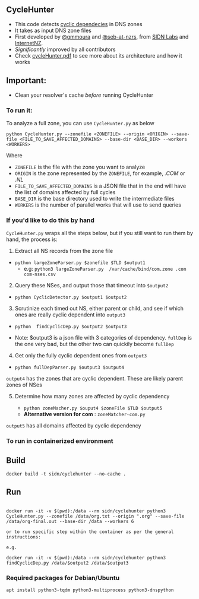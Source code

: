 ## CycleHunter

* This code detects [cyclic dependecies](http://conferences.sigcomm.org/sigcomm/2004/papers/p595-pappas111.pdf) in DNS zones
* It takes as input DNS zone files
* First developed by [@gmmoura](https://github.com/gmmoura) and [@seb-at-nzrs](https://github.com//seb-at-nzrs), from [SIDN Labs](https://sidnlabs.nl) and [InternetNZ](http://internetnz.nz/).
* _Significantly_ improved by all contributors
* Check [cycleHunter.pdf](https://github.com/SIDN/CycleHunter/blob/main/cycleHunter.pdf) to see more about its architecture and how it works


## Important: 

* Clean your resolver's cache _before_ running CycleHunter 
### To run it:

To analyze a full zone, you can use `CycleHunter.py` as below

```
python CycleHunter.py --zonefile <ZONEFILE> --origin <ORIGIN> --save-file <FILE_TO_SAVE_AFFECTED_DOMAINS> --base-dir <BASE_DIR> --workers <WORKERS>
```

Where
- `ZONEFILE` is the file with the zone you want to analyze
- `ORIGIN` is the zone represented by the `ZONEFILE`, for example, *.COM* or *.NL*
- `FILE_TO_SAVE_AFFECTED_DOMAINS` is a JSON file that in the end will have the list of domains affected by full cycles
- `BASE_DIR` is the base directory used to write the intermediate files
- `WORKERS` is the number of parallel works that will use to send queries
### If you'd  like to do this by hand

`CycleHunter.py` wraps all the steps below, but if you still want to run them by hand, the process is:

1. Extract all NS records from the zone file

  * `python largeZoneParser.py $zonefile $TLD $output1`
    * e.g: `python3 largeZoneParser.py  /var/cache/bind/com.zone .com com-nses.csv`

2. Query these NSes, and output those that timeout into `$output2`

  * `python CyclicDetector.py $output1 $output2`  

3. Scrutinize each timed out NS, either parent or child, and see if which ones are really cyclic dependent into `output3`

  * `python  findCyclicDep.py $output2 $output3`

  * Note: $output3 is a json file with 3 categories of dependency. `fullDep` is the one very bad, but the other two can quickily become `fullDep`

4. Get only the fully cyclic dependent ones from `output3`

  * `python fullDepParser.py $output3 $output4`

`output4` has the zones that are cyclic dependent. These are likely parent zones of NSes

5. Determine how many zones are affected by cyclic dependency

    * `python zoneMacher.py $ouput4 $zoneFile $TLD $output5`
    * **Alternative version for com** : `zoneMatcher-com.py`

`output5` has all domains affected by cyclic dependency

### To run in containerized environment

## Build

```shell
docker build -t sidn/cyclehunter --no-cache .
```

## Run

```shell

docker run -it -v $(pwd):/data --rm sidn/cyclehunter python3 CycleHunter.py --zonefile /data/org.txt --origin ".org" --save-file /data/org-final.out --base-dir /data --workers 6

or to run specific step within the container as per the general instructions:

e.g.

docker run -it -v $(pwd):/data --rm sidn/cyclehunter python3 findCyclicDep.py /data/$output2 /data/$output3

```

### Required packages for Debian/Ubuntu
`apt install python3-tqdm python3-multiprocess python3-dnspython`
